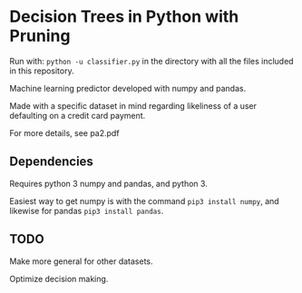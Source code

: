 # Decision Trees in Python with Pruning

Run with: `python -u classifier.py` in the directory with all the files included in this repository.

Machine learning predictor developed with numpy and pandas.

Made with a specific dataset in mind regarding likeliness of a user defaulting on a credit card payment.

For more details, see pa2.pdf

## Dependencies

Requires python 3 numpy and pandas, and python 3.

Easiest way to get numpy is with the command `pip3 install numpy`, and likewise for pandas `pip3 install pandas`.

## TODO

Make more general for other datasets.

Optimize decision making.
